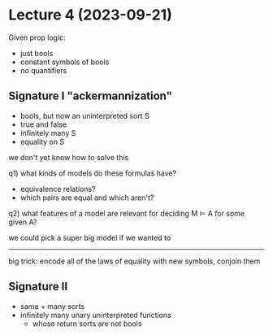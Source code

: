 # Lecture 4 (2023-09-21)

Given prop logic:
- just bools
- constant symbols of bools
- no quantifiers


## Signature I  "ackermannization"

- bools, but now an uninterpreted sort S
- true and false
- infinitely many S
- equality on S

we don't yet know how to solve this

q1) what kinds of models do these formulas have?

  - equivalence relations?
  - which pairs are equal and which aren't?

q2) what features of a model are relevant for deciding M ⊨ A for some given A?

we could pick a super big model if we wanted to

---

big trick: encode all of the laws of equality with new symbols, conjoin them


## Signature II

- same + many sorts
- infinitely many unary uninterpreted functions
  - whose return sorts are not bools



